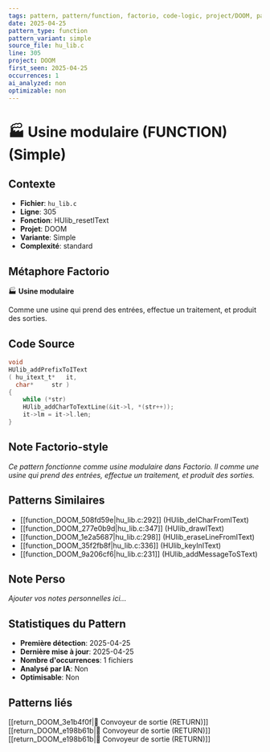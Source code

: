 ```yaml
---
tags: pattern, pattern/function, factorio, code-logic, project/DOOM, pattern/variant/simple
date: 2025-04-25
pattern_type: function
pattern_variant: simple
source_file: hu_lib.c
line: 305
project: DOOM
first_seen: 2025-04-25
occurrences: 1
ai_analyzed: non
optimizable: non
---
```


# 🏭 Usine modulaire (FUNCTION) (Simple)

## Contexte
- **Fichier**: `hu_lib.c`
- **Ligne**: 305
- **Fonction**: HUlib_resetIText
- **Projet**: DOOM
- **Variante**: Simple
- **Complexité**: standard

## Métaphore Factorio
🏭 **Usine modulaire**

Comme une usine qui prend des entrées, effectue un traitement, et produit des sorties.

## Code Source
```c
void
HUlib_addPrefixToIText
( hu_itext_t*	it,
  char*		str )
{
    while (*str)
	HUlib_addCharToTextLine(&it->l, *(str++));
    it->lm = it->l.len;
}
```

## Note Factorio-style
*Ce pattern fonctionne comme usine modulaire dans Factorio. Il comme une usine qui prend des entrées, effectue un traitement, et produit des sorties.*

## Patterns Similaires
- [[function_DOOM_508fd59e|hu_lib.c:292]] (HUlib_delCharFromIText)
- [[function_DOOM_277e0b9d|hu_lib.c:347]] (HUlib_drawIText)
- [[function_DOOM_1e2a5687|hu_lib.c:298]] (HUlib_eraseLineFromIText)
- [[function_DOOM_35f2fb8f|hu_lib.c:336]] (HUlib_keyInIText)
- [[function_DOOM_9a206cf6|hu_lib.c:231]] (HUlib_addMessageToSText)

## Note Perso
*Ajouter vos notes personnelles ici...*

## Statistiques du Pattern
- **Première détection**: 2025-04-25
- **Dernière mise à jour**: 2025-04-25
- **Nombre d'occurrences**: 1 fichiers
- **Analysé par IA**: Non
- **Optimisable**: Non

## Patterns liés
[[return_DOOM_3e1b4f0f|🚚 Convoyeur de sortie (RETURN)]]
[[return_DOOM_e198b61b|🚚 Convoyeur de sortie (RETURN)]]
[[return_DOOM_e198b61b|🚚 Convoyeur de sortie (RETURN)]]
